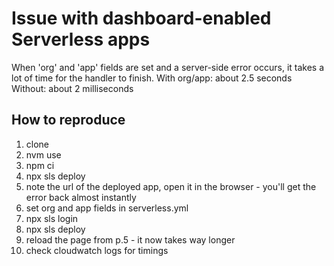# Issue with dashboard-enabled Serverless apps #

When 'org' and 'app' fields are set and a server-side error occurs, it takes a lot of time for the handler to finish.
With org/app: about 2.5 seconds
Without: about 2 milliseconds

## How to reproduce ##

1. clone
2. nvm use
3. npm ci
4. npx sls deploy
5. note the url of the deployed app, open it in the browser - you'll get the error back almost instantly
6. set org and app fields in serverless.yml
7. npx sls login
8. npx sls deploy
9. reload the page from p.5 - it now takes way longer
10. check cloudwatch logs for timings
